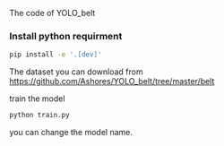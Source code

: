 The code of YOLO_belt

### Install python requirment

```bash
pip install -e '.[dev]'
```
The dataset you can download from https://github.com/Ashores/YOLO_belt/tree/master/belt

train the model 
```bash
python train.py
```
you can change the model name.
